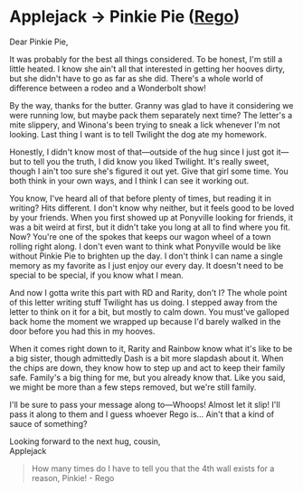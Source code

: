 # Applejack → Pinkie Pie ([Rego](https://www.fimfiction.net/user/180061/Rego))

Dear Pinkie Pie,

It was probably for the best all things considered. To be honest, I'm still a little heated. I know she ain't all that interested in getting her hooves dirty, but she didn't have to go as far as she did. There's a whole world of difference between a rodeo and a Wonderbolt show!

By the way, thanks for the butter. Granny was glad to have it considering we were running low, but maybe pack them separately next time? The letter's a mite slippery, and Winona's been trying to sneak a lick whenever I'm not looking. Last thing I want is to tell Twilight the dog ate my homework.

Honestly, I didn't know most of that—outside of the hug since I just got it—but to tell you the truth, I did know you liked Twilight. It's really sweet, though I ain't too sure she's figured it out yet. Give that girl some time. You both think in your own ways, and I think I can see it working out.

You know, I've heard all of that before plenty of times, but reading it in writing? Hits different. I don't know why neither, but it feels good to be loved by your friends. When you first showed up at Ponyville looking for friends, it was a bit weird at first, but it didn't take you long at all to find where you fit. Now? You're one of the spokes that keeps our wagon wheel of a town rolling right along. I don't even want to think what Ponyville would be like without Pinkie Pie to brighten up the day. I don't think I can name a single memory as my favorite as I just enjoy our every day. It doesn't need to be special to be special, if you know what I mean.

And now I gotta write this part with RD and Rarity, don't I? The whole point of this letter writing stuff Twilight has us doing. I stepped away from the letter to think on it for a bit, but mostly to calm down. You must've galloped back home the moment we wrapped up because I'd barely walked in the door before you had this in my hooves.

When it comes right down to it, Rarity and Rainbow know what it's like to be a big sister, though admittedly Dash is a bit more slapdash about it. When the chips are down, they know how to step up and act to keep their family safe. Family's a big thing for me, but you already know that. Like you said, we might be more than a few steps removed, but we're still family.

I'll be sure to pass your message along to—Whoops! Almost let it slip! I'll pass it along to them and I guess whoever Rego is… Ain't that a kind of sauce of something?

Looking forward to the next hug, cousin,  
Applejack

> How many times do I have to tell you that the 4th wall exists for a reason, Pinkie! - Rego
